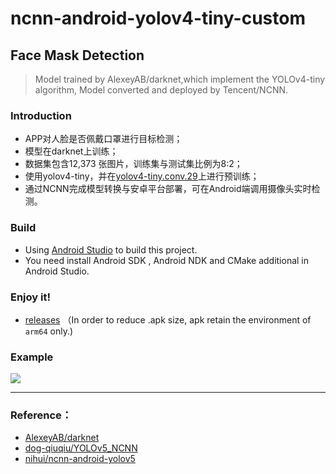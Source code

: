 # ncnn-android-yolov4-tiny-custom

## Face Mask Detection

> Model trained by AlexeyAB/darknet,which implement the YOLOv4-tiny algorithm,
> Model converted and deployed by Tencent/NCNN.

### Introduction

+ APP对人脸是否佩戴口罩进行目标检测；
+ 模型在darknet上训练；
+ 数据集包含12,373 张图片，训练集与测试集比例为8:2；
+ 使用yolov4-tiny，并在[yolov4-tiny.conv.29](https://github.com/AlexeyAB/darknet/releases/download/darknet_yolo_v4_pre/yolov4-tiny.conv.29)上进行预训练；
+ 通过NCNN完成模型转换与安卓平台部署，可在Android端调用摄像头实时检测。

### Build

+ Using [Android Studio](https://developer.android.com/studio) to build this project.
+ You need install Android SDK , Android NDK and CMake additional in Android Studio.
### Enjoy it!

+ [releases](https://github.com/SunnyGrocery/ncnn-android-yolov4-tiny-custom/releases/latest) （In order to reduce .apk size,  apk retain the environment of  `arm64` only.)

### Example

![](.\sample.gif)

---

### Reference：

+ [AlexeyAB/darknet](https://github.com/AlexeyAB/darknet)
+ [dog-qiuqiu/YOLOv5_NCNN](https://github.com/dog-qiuqiu/YOLOv5_NCNN)
+ [nihui/ncnn-android-yolov5](https://github.com/nihui/ncnn-android-yolov5)

